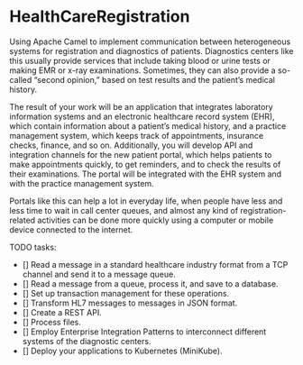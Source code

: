 # HealthCareRegistration 
Using Apache Camel to implement communication between heterogeneous systems for registration and diagnostics of patients. 
Diagnostics centers like this usually provide services that include taking blood or urine tests or making EMR or x-ray examinations. 
Sometimes, they can also provide a so-called “second opinion,” based on test results and the patient’s medical history.

The result of your work will be an application that integrates laboratory information systems and an electronic healthcare record system (EHR), 
which contain information about a patient’s medical history, and a practice management system, which keeps track of appointments, insurance checks, 
finance, and so on. Additionally, you will develop API and integration channels for the new patient portal, which helps patients to make appointments quickly, 
to get reminders, and to check the results of their examinations. The portal will be integrated with the EHR system and with the practice management system.

Portals like this can help a lot in everyday life, when people have less and less time to wait in call center queues, and almost any kind of registration-related 
activities can be done more quickly using a computer or mobile device connected to the internet.

TODO tasks:

* [] Read a message in a standard healthcare industry format from a TCP channel and send it to a message queue.
* [] Read a message from a queue, process it, and save to a database.
* [] Set up transaction management for these operations.
* [] Transform HL7 messages to messages in JSON format.
* [] Create a REST API.
* [] Process files.
* [] Employ Enterprise Integration Patterns to interconnect different systems of the diagnostic centers.
* [] Deploy your applications to Kubernetes (MiniKube).




